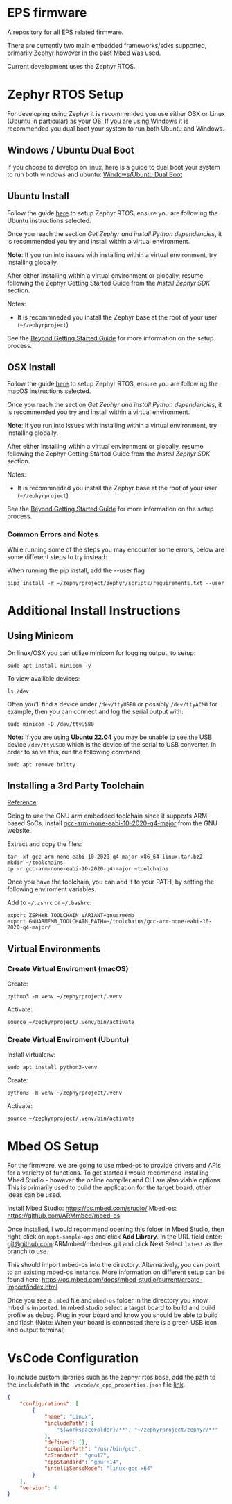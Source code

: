# EPS firmware

A repository for all EPS related firmware. 

There are currently two main embedded frameworks/sdks supported, primarily [Zephyr](https://docs.zephyrproject.org/latest/introduction/index.html) however in the past [Mbed](https://os.mbed.com/mbed-os/) was used.

Current development uses the Zephyr RTOS.

# Zephyr RTOS Setup

For developing using Zephyr it is recommended you use either OSX or Linux (Ubuntu in particular) as your OS. If you are using Windows it is recommended you dual boot your system to run both Ubuntu and Windows.

## Windows / Ubuntu Dual Boot

If you choose to develop on linux, here is a guide to dual boot your system to run both windows and ubuntu: [Windows/Ubuntu Dual Boot](https://itsfoss.com/install-ubuntu-1404-dual-boot-mode-windows-8-81-uefi/)

## Ubuntu Install

Follow the guide [here](https://docs.zephyrproject.org/latest/develop/getting_started/index.html) to setup Zephyr RTOS, ensure you are following the Ubuntu instructions selected.

Once you reach the section *Get Zephyr and install Python dependencies*, it is recommended you try and install within a virtual environment. 

**Note**: If you run into issues with installing within a virtual environment, try installing globally. 

After either installing within a virtual environment or globally, resume following the Zephyr Getting Started Guide from the *Install Zephyr SDK* section.  

Notes: 
- It is recommneded you install the Zephyr base at the root of your user (`~/zephyrproject`)

See the [Beyond Getting Started Guide](https://docs.zephyrproject.org/3.0.0/guides/beyond-GSG.html) for more information on the setup process. 

## OSX Install 

Follow the guide [here](https://docs.zephyrproject.org/latest/develop/getting_started/index.html) to setup Zephyr RTOS, ensure you are following the macOS instructions selected.

Once you reach the section *Get Zephyr and install Python dependencies*, it is recommended you try and install within a virtual environment. 

**Note**: If you run into issues with installing within a virtual environment, try installing globally. 

After either installing within a virtual environment or globally, resume following the Zephyr Getting Started Guide from the *Install Zephyr SDK* section.  

Notes: 
- It is recommneded you install the Zephyr base at the root of your user (`~/zephyrproject`)

See the [Beyond Getting Started Guide](https://docs.zephyrproject.org/3.0.0/guides/beyond-GSG.html) for more information on the setup process. 

### Common Errors and Notes

While running some of the steps you may encounter some errors, below are some different steps to try instead: 

When running the pip install, add the --user flag 
```
pip3 install -r ~/zephyrproject/zephyr/scripts/requirements.txt --user
```

# Additional Install Instructions

## Using Minicom

On linux/OSX you can utilize minicom for logging output, to setup: 

```
sudo apt install minicom -y
```

To view availible devices:
```
ls /dev
```

Often you'll find a device under `/dev/ttyUSB0` or possibly `/dev/ttyACM0` for example, then you can connect and log the serial output with: 
```
sudo minicom -D /dev/ttyUSB0
```

**Note:** If you are using **Ubuntu 22.04** you may be unable to see the USB device `/dev/ttyUSB0` which is the device of the serial to USB converter.
In order to solve this, run the following command: 
```
sudo apt remove brltty
```
## Installing a 3rd Party Toolchain

[Reference](https://docs.zephyrproject.org/3.0.0/getting_started/toolchain_3rd_party_x_compilers.html)

Going to use the GNU arm embedded toolchain since it supports ARM based SoCs.
Install [gcc-arm-none-eabi-10-2020-q4-major](https://developer.arm.com/tools-and-software/open-source-software/developer-tools/gnu-toolchain/gnu-rm/downloads/product-release) from the GNU website. 

Extract and copy the files: 
```
tar -xf gcc-arm-none-eabi-10-2020-q4-major-x86_64-linux.tar.bz2
mkdir ~/toolchains
cp -r gcc-arm-none-eabi-10-2020-q4-major ~toolchains 
```

Once you have the toolchain, you can add it to your PATH, by setting the following enviroment variables.

Add to `~/.zshrc` or `~/.bashrc`:
```
export ZEPHYR_TOOLCHAIN_VARIANT=gnuarmemb
export GNUARMEMB_TOOLCHAIN_PATH=~/toolchains/gcc-arm-none-eabi-10-2020-q4-major/
```

## Virtual Environments

### Create Virtual Enviroment (macOS)

Create: 
```
python3 -m venv ~/zephyrproject/.venv
```

Activate: 
```
source ~/zephyrproject/.venv/bin/activate
```

### Create Virtual Enviroment (Ubuntu)

Install virtualenv:
```
sudo apt install python3-venv
```

Create:
```
python3 -m venv ~/zephyrproject/.venv
```

Activate:
```
source ~/zephyrproject/.venv/bin/activate
```

# Mbed OS Setup

For the firmware, we are going to use mbed-os to provide drivers and APIs for a varierty of functions. 
To get started I would recommend installing Mbed Studio - however the online compiler and CLI are also viable options. 
This is primarily used to build the application for the target board, other ideas can be used. 

Install Mbed Studio: https://os.mbed.com/studio/
Mbed-os: https://github.com/ARMmbed/mbed-os

Once installed, I would recommend opening this folder in Mbed Studio, then right-click on `mppt-sample-app` and click **Add Library**. 
In the URL field enter: git@github.com:ARMmbed/mbed-os.git and click Next
Select `latest` as the branch to use. 

This should import mbed-os into the directory. Alternatively, you can point to an existing mbed-os instance. 
More information on different setup can be found here: https://os.mbed.com/docs/mbed-studio/current/create-import/index.html

Once you see a `.mbed` file and `mbed-os` folder in the directory you know mbed is imported. 
In mbed studio select a target board to build and build profile as debug. Plug in your board and know you 
should be able to build and flash (Note: When your board is connected there is a green USB icon and output terminal). 

# VsCode Configuration

To include custom libraries such as the zephyr rtos base, add the path to the `includePath` in the `.vscode/c_cpp_properties.json` file [link](https://code.visualstudio.com/docs/cpp/config-msvc#_cc-configurations).
```json
{
    "configurations": [
        {
            "name": "Linux",
            "includePath": [
                "${workspaceFolder}/**", "~/zephyrproject/zephyr/**"
            ],
            "defines": [],
            "compilerPath": "/usr/bin/gcc",
            "cStandard": "gnu17",
            "cppStandard": "gnu++14",
            "intelliSenseMode": "linux-gcc-x64"
        }
    ],
    "version": 4
}
```
